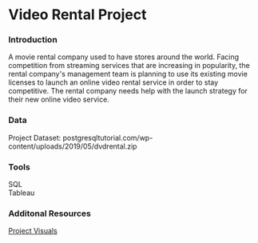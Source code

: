 # Video Rental Project
### Introduction
A movie rental company used to have stores around the world. Facing competition from streaming services that are increasing in popularity, the rental company's management team is planning to use its existing movie licenses to launch an online video rental service in order to stay competitive. The rental company needs help with the launch strategy for their new online video service.  
  
### Data  
Project Dataset: postgresqltutorial.com/wp-content/uploads/2019/05/dvdrental.zip  
  
### Tools  
SQL  
Tableau  
  
### Additonal Resources
[Project Visuals](https://public.tableau.com/app/profile/justin.turverey/viz/Book1_16418449086550/Top10Countries)
